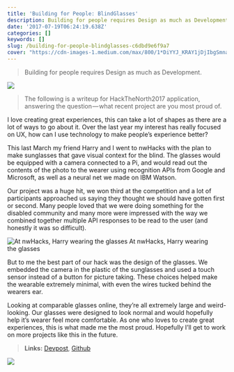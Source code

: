```yaml
---
title: 'Building for People: BlindGlasses'
description: Building for people requires Design as much as Development.
date: '2017-07-19T06:24:19.638Z'
categories: []
keywords: []
slug: /building-for-people-blindglasses-c6dbd9e6f9a7
cover: "https://cdn-images-1.medium.com/max/800/1*DiYYJ_KRAY1jDjIbgSmnaQ.jpeg"
---
```


> Building for people requires Design as much as Development.

![](https://cdn-images-1.medium.com/max/800/1*ENGFDsKdRgxpl91gJC8a7w.png)

> The following is a writeup for HackTheNorth2017 application, answering the question — what recent project are you most proud of.

I love creating great experiences, this can take a lot of shapes as there are a lot of ways to go about it. Over the last year my interest has really focused on UX, how can I use technology to make people’s experience better?

This last March my friend Harry and I went to nwHacks with the plan to make sunglasses that gave visual context for the blind. The glasses would be equipped with a camera connected to a Pi, and would read out the contents of the photo to the wearer using recognition APIs from Google and Microsoft, as well as a neural net we made on IBM Watson.

Our project was a huge hit, we won third at the competition and a lot of participants approached us saying they thought we should have gotten first or second. Many people loved that we were doing something for the disabled community and many more were impressed with the way we combined together multiple API responses to be read to the user (and honestly it was so difficult).

![At nwHacks, Harry wearing the glasses](https://cdn-images-1.medium.com/max/800/1*DiYYJ_KRAY1jDjIbgSmnaQ.jpeg)
At nwHacks, Harry wearing the glasses

But to me the best part of our hack was the design of the glasses. We embedded the camera in the plastic of the sunglasses and used a touch sensor instead of a button for picture taking. These choices helped make the wearable extremely minimal, with even the wires tucked behind the wearers ear.

Looking at comparable glasses online, they’re all extremely large and weird-looking. Our glasses were designed to look normal and would hopefully help it’s wearer feel more comfortable. As one who loves to create great experiences, this is what made me the most proud. Hopefully I’ll get to work on more projects like this in the future.

> **Links:** [Devpost](https://devpost.com/software/let-me-see), [Github](https://github.com/askalburgi/helpmesee)

![](https://cdn-images-1.medium.com/max/800/1*ENGFDsKdRgxpl91gJC8a7w.png)